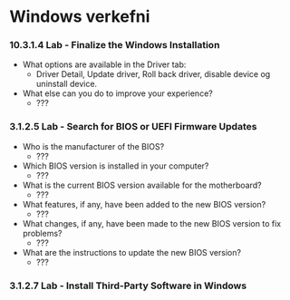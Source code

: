 # Windows verkefni


### 10.3.1.4 Lab - Finalize the Windows Installation

* What options are available in the Driver tab:
  * Driver Detail, Update driver, Roll back driver, disable device og uninstall device.
* What else can you do to improve your experience?
  * ???


### 3.1.2.5 Lab - Search for BIOS or UEFI Firmware Updates

* Who is the manufacturer of the BIOS?
  * ???
* Which BIOS version is installed in your computer?
  * ???
* What is the current BIOS version available for the motherboard?
  * ???
* What features, if any, have been added to the new BIOS version?
  * ???
* What changes, if any, have been made to the new BIOS version to fix problems?
  * ???
* What are the instructions to update the new BIOS version?
  * ???


### 3.1.2.7 Lab - Install Third-Party Software in Windows
